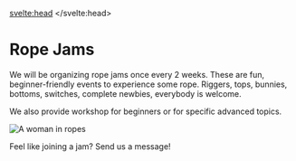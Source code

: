 <script lang="ts">
  import Contact from '$lib/Contact.svelte';
	import Img from '@zerodevx/svelte-img';
	import image from '$lib/assets/ropes.png?run';
</script>

<svelte:head>
	<title>Rope Jams! - Kinky Bangkok</title>
	<meta name="description" content="We organize Rope Jams at least once every 2 weeks. Sometimes more!" />
</svelte:head>

# Rope Jams

We will be organizing rope jams once every 2 weeks. These are fun, beginner-friendly events to experience some rope. Riggers, tops, bunnies, bottoms, switches, complete newbies, everybody is welcome. 

We also provide workshop for beginners or for specific advanced topics. 

<Img src={image} alt="A woman in ropes" />

Feel like joining a jam? Send us a message!

<Contact />